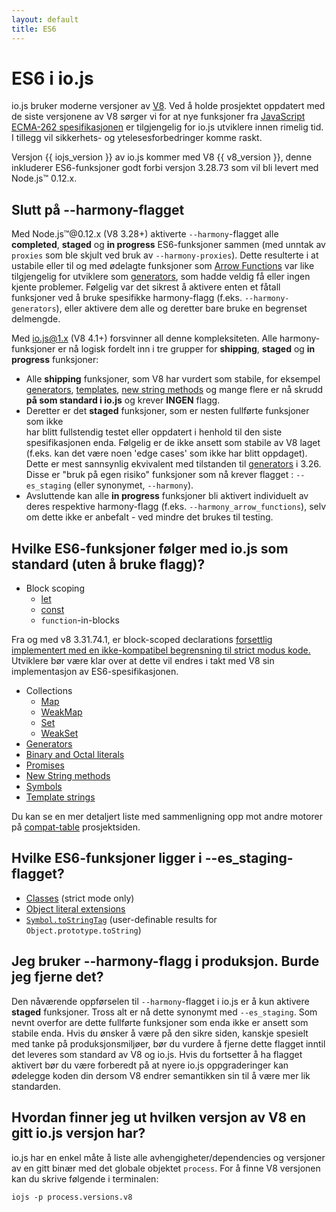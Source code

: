 ```yaml
---
layout: default
title: ES6
---
```


# ES6 i io.js

io.js bruker moderne versjoner av [V8](https://code.google.com/p/v8/).
Ved å holde prosjektet oppdatert med de siste versjonene av V8 sørger
vi for at nye funksjoner fra [JavaScript 
ECMA-262 spesifikasjonen](http://www.ecma-international.org/publications/standards/Ecma-262.htm)
er tilgjengelig for io.js utviklere innen rimelig tid. I tillegg vil sikkerhets-
og ytelesesforbedringer komme raskt.

Versjon {{ iojs_version }} av io.js kommer med V8 {{ v8_version }}, denne
inkluderer ES6-funksjoner godt forbi versjon 3.28.73 som vil bli levert med
Node.js™ 0.12.x.

## Slutt på --harmony-flagget

Med Node.js™@0.12.x (V8 3.28+) aktiverte  `--harmony`-flagget alle 
**completed**, **staged** og **in progress** ES6-funksjoner sammen
(med unntak av `proxies` som 
ble skjult ved bruk av `--harmony-proxies`). Dette resulterte i at ustabile eller 
til og med ødelagte funksjoner som 
[Arrow Functions](https://developer.mozilla.org/en-US/docs/Web/JavaScript/Reference/Functions/Arrow_functions)
var like tilgjengelig for utviklere som 
[generators](https://developer.mozilla.org/en-US/docs/Web/JavaScript/Reference/Statements/function*),
som hadde veldig få eller ingen kjente problemer. Følgelig var det sikrest
å aktivere enten et fåtall funksjoner ved å bruke spesifikke harmony-flagg (f.eks.
`--harmony-generators`), eller aktivere dem alle og deretter bare bruke
en begrenset delmengde.

Med io.js@1.x (V8 4.1+) forsvinner all denne kompleksiteten. Alle harmony-funksjoner
er nå logisk fordelt inn i tre grupper for **shipping**, **staged** og **in
progress** funksjoner:

 * Alle **shipping** funksjoner, som V8 har vurdert som stabile, for eksempel <a
   href="https://developer.mozilla.org/en-US/docs/Web/JavaScript/Reference/Statements/function*">generators</a>,
   <a
   href="https://developer.mozilla.org/en-US/docs/Web/JavaScript/Reference/template_strings">templates</a>,
   <a
   href="https://developer.mozilla.org/en-US/docs/Web/JavaScript/New_in_JavaScript/ECMAScript_6_support_in_Mozilla#Additions_to_the_String_object">new
   string methods</a> og mange flere er nå skrudd **på som standard i io.js** og
   krever  **INGEN** flagg.
 * Deretter er det **staged** funksjoner, som er nesten fullførte funksjoner som ikke  
   har blitt fullstendig testet eller oppdatert i henhold til den siste spesifikasjonen
   enda. Følgelig er de ikke ansett som stabile av V8 laget (f.eks. kan det være
   noen 'edge cases' som ikke har blitt oppdaget). Dette er mest sannsynlig 
   ekvivalent med tilstanden til 
   <a
   href="https://developer.mozilla.org/en-US/docs/Web/JavaScript/Reference/Statements/function*">generators</a>
   i 3.26. Disse er "bruk på egen risiko" funksjoner som nå krever flagget
   : `--es_staging` (eller synonymet, `--harmony`).
 * Avsluttende kan alle **in progress** funksjoner bli aktivert individuelt
   av deres respektive harmony-flagg (f.eks. `--harmony_arrow_functions`), selv om 
   dette ikke er anbefalt - ved mindre det brukes til testing.

## Hvilke ES6-funksjoner følger med io.js som standard (uten å bruke flagg)?

 * Block scoping
   * <a href="https://developer.mozilla.org/en-US/docs/Web/JavaScript/Reference/Statements/let">let</a>
   * <a href="https://developer.mozilla.org/en-US/docs/Web/JavaScript/Reference/Statements/const">const</a>
   * `function`-in-blocks

Fra og med v8 3.31.74.1, er block-scoped declarations <a
href="https://groups.google.com/forum/#!topic/v8-users/3UXNCkAU8Es">forsettlig
implementert med en ikke-kompatibel begrensning til strict modus kode.</a> 
Utviklere bør være klar over at dette vil endres i takt med V8 sin implementasjon
av ES6-spesifikasjonen.

 * Collections
   * <a href="https://developer.mozilla.org/en-US/docs/Web/JavaScript/Reference/Global_Objects/Map">Map</a>
   * <a href="https://developer.mozilla.org/en-US/docs/Web/JavaScript/Reference/Global_Objects/WeakMap">WeakMap</a>
   * <a href="https://developer.mozilla.org/en-US/docs/Web/JavaScript/Reference/Global_Objects/Set">Set</a>
   * <a href="https://developer.mozilla.org/en-US/docs/Web/JavaScript/Reference/Global_Objects/WeakSet">WeakSet</a>
 * <a href="https://developer.mozilla.org/en-US/docs/Web/JavaScript/Reference/Statements/function*">Generators</a>
 * <a href="https://developer.mozilla.org/en-US/docs/Web/JavaScript/Reference/Lexical_grammar#Numeric_literals">Binary and Octal literals</a>
 * <a href="https://developer.mozilla.org/en-US/docs/Web/JavaScript/Reference/Global_Objects/Promise">Promises</a>
 * <a href="https://developer.mozilla.org/en-US/docs/Web/JavaScript/New_in_JavaScript/ECMAScript_6_support_in_Mozilla#Additions_to_the_String_object">New String methods</a>
 * <a href="https://developer.mozilla.org/en-US/docs/Web/JavaScript/Reference/Global_Objects/Symbol">Symbols</a>
 * <a href="https://developer.mozilla.org/en-US/docs/Web/JavaScript/Reference/template_strings">Template strings</a>

Du kan se en mer detaljert liste med sammenligning opp mot andre motorer på 
<a href="https://kangax.github.io/compat-table/es6/">compat-table</a> prosjektsiden.

## Hvilke ES6-funksjoner ligger i --es_staging-flagget?

 * <a href="https://github.com/lukehoban/es6features#classes">Classes</a> (strict mode only)
 * <a href="https://github.com/lukehoban/es6features#enhanced-object-literals">Object literal extensions</a></li>
 * <a href="https://developer.mozilla.org/en-US/docs/Web/JavaScript/Reference/Global_Objects/Symbol">`Symbol.toStringTag`</a> (user-definable results for `Object.prototype.toString`)

## Jeg bruker --harmony-flagg i produksjon. Burde jeg fjerne det?

Den nåværende oppførselen til `--harmony`-flagget i io.js er å kun aktivere
**staged** funksjoner. Tross alt er nå dette synonymt med `--es_staging`. 
Som nevnt overfor are dette fullførte funksjoner som enda ikke er ansett
som stabile enda. Hvis du ønsker å være på den sikre siden, kanskje spesielt
med tanke på produksjonsmiljøer, bør du vurdere å fjerne dette flagget inntil
det leveres som standard av V8 og io.js. Hvis du fortsetter å ha flagget aktivert
bør du være forberedt på at nyere io.js oppgraderinger kan ødelegge koden din
dersom V8 endrer semantikken sin til å være mer lik standarden.

## Hvordan finner jeg ut hvilken versjon av V8 en gitt io.js versjon har?
io.js har en enkel måte å liste alle avhengigheter/dependencies og versjoner
av en gitt binær med det globale objektet `process`. For å finne V8 versjonen
kan du skrive følgende i terminalen:

```
iojs -p process.versions.v8
```

